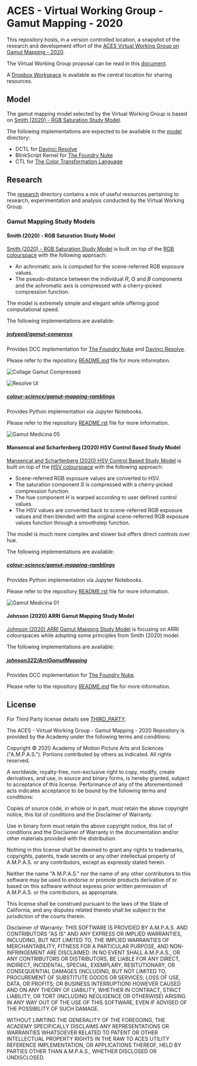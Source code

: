 # ACES - Virtual Working Group - Gamut Mapping - 2020

This repository hosts, in a version controlled location, a snapshot of the research and development effort of the [ACES Virtual Working Group on Gamut Mapping - 2020](https://community.acescentral.com/t/new-aces-working-group-gamut-mapping/).

The Virtual Working Group proposal can be read in this [document](https://community.acescentral.com/uploads/short-url/kax9E4X8dTMd9PkASqL7bz7S4qU.pdf).

A [Dropbox Workspace](https://aces.mp/GamutVWGDocs) is available as the central location for sharing resources.

## Model

The gamut mapping model selected by the Virtual Working Group is based on
[Smith (2020) - RGB Saturation Study Model](#smith-2020---rgb-saturation-study-model).

The following implementations are expected to be available in the [model](model)
directory:

- DCTL for [Davinci Resolve](https://www.blackmagicdesign.com/products/davinciresolve/)
- BlinkScript Kernel for [The Foundry Nuke](https://www.foundry.com/products/nuke)
- CTL for [The Color Transformation Language](https://github.com/ampas/CTL)

## Research

The [research](research) directory contains a mix of useful resources pertaining
to research, experimentation and analysis conducted by the Virtual Working Group.

### Gamut Mapping Study Models

#### Smith (2020) - RGB Saturation Study Model

[Smith (2020) - RGB Saturation Study Model](https://community.acescentral.com/t/rgb-saturation-gamut-mapping-approach-and-a-comp-vfx-perspective/) is built on top of the [RGB colourspace](https://en.wikipedia.org/wiki/Color_spaces_with_RGB_primaries) with the following approach:

- An achromatic axis is computed for the scene-referred RGB exposure values.
- The pseudo-distance between the individual 𝑅, 𝐺 and 𝐵 components and the achromatic axis is compressed with a cherry-picked compression function.

The model is extremely simple and elegant while offering good computational speed.

The following implementations are available:

##### [jedypod/gamut-compress](https://github.com/jedypod/gamut-compress)

Provides DCC implementation for [The Foundry Nuke](https://www.foundry.com/products/nuke) and [Davinci Resolve](https://www.blackmagicdesign.com/products/davinciresolve/).

Please refer to the repository [README.md](https://github.com/jedypod/gamut-compress/README.md) file for more information.

![Collage Gamut Compressed](https://raw.githubusercontent.com/jedypod/gamut-compress/master/images/collage_compressed.rrt.jpg)

![Resolve UI](https://raw.githubusercontent.com/jedypod/gamut-compress/master/images/screenshots/GamutCompress_resolve-ui.png)

##### [colour-science/gamut-mapping-ramblings](https://github.com/colour-science/gamut-mapping-ramblings)

Provides Python implementation via Jupyter Notebooks.

Please refer to the repository [README.rst](https://github.com/colour-science/gamut-mapping-ramblings/README.rst) file for more information.

![Gamut Medicina 05](https://raw.githubusercontent.com/colour-science/gamut-mapping-ramblings/master/resources/images/Gamut_Medicina_05.png)

#### Mansencal and Scharfenberg (2020) HSV Control Based Study Model

[Mansencal and Scharfenberg (2020) HSV Control Based Study Model](https://community.acescentral.com/t/gamut-mapping-in-cylindrical-and-conic-spaces/) is built on top of the
[HSV colourspace](https://en.wikipedia.org/wiki/HSL_and_HSV) with the following
approach:

- Scene-referred RGB exposure values are converted to HSV.
- The saturation component 𝑆 is compressed with a cherry-picked compression function.
- The hue component 𝐻 is warped according to user defined control values.
- The HSV values are converted back to scene-referred RGB exposure values and then blended with the original scene-referred RGB exposure values function through a smoothstep function.

The model is much more complex and slower but offers direct controls over hue.

The following implementations are available:

##### [colour-science/gamut-mapping-ramblings](https://github.com/colour-science/gamut-mapping-ramblings)

Provides Python implementation via Jupyter Notebooks.

Please refer to the repository [README.rst](https://github.com/colour-science/gamut-mapping-ramblings/README.rst) file for more information.

![Gamut Medicina 01](https://raw.githubusercontent.com/colour-science/gamut-mapping-ramblings/master/resources/images/Gamut_Medicina_01.png)

#### Johnson (2020) ARRI Gamut Mapping Study Model

[Johnson (2020) ARRI Gamut Mapping Study Model](https://community.acescentral.com/t/gamut-mapping-method-nuke-script-example/) is focusing on ARRI colourspaces
while adopting some principles from Smith (2020) model.

The following implementations are available:

##### [johnson322/ArriGamutMapping](https://github.com/johnson322/ArriGamutMapping)

Provides DCC implementation for [The Foundry Nuke](https://www.foundry.com/products/nuke).

Please refer to the repository [README.md](https://github.com/johnson322/ArriGamutMapping/blob/master/README.md) file for more information.

## License

For Third Party license details see [THIRD_PARTY](THIRD_PARTY).

The ACES - Virtual Working Group - Gamut Mapping - 2020 Repository is provided by the Academy under the following terms and conditions:

Copyright © 2020 Academy of Motion Picture Arts and Sciences ("A.M.P.A.S."). Portions contributed by others as indicated. All rights reserved.

A worldwide, royalty-free, non-exclusive right to copy, modify, create derivatives, and use, in source and binary forms, is hereby granted, subject to acceptance of this license. Performance of any of the aforementioned acts indicates acceptance to be bound by the following terms and conditions:

Copies of source code, in whole or in part, must retain the above copyright notice, this list of conditions and the Disclaimer of Warranty.

Use in binary form must retain the above copyright notice, this list of conditions and the Disclaimer of Warranty in the documentation and/or other materials provided with the distribution.

Nothing in this license shall be deemed to grant any rights to trademarks, copyrights, patents, trade secrets or any other intellectual property of A.M.P.A.S. or any contributors, except as expressly stated herein.

Neither the name "A.M.P.A.S." nor the name of any other contributors to this software may be used to endorse or promote products derivative of or based on this software without express prior written permission of A.M.P.A.S. or the contributors, as appropriate.

This license shall be construed pursuant to the laws of the State of California, and any disputes related thereto shall be subject to the jurisdiction of the courts therein.

Disclaimer of Warranty: THIS SOFTWARE IS PROVIDED BY A.M.P.A.S. AND CONTRIBUTORS "AS IS" AND ANY EXPRESS OR IMPLIED WARRANTIES, INCLUDING, BUT NOT LIMITED TO, THE IMPLIED WARRANTIES OF MERCHANTABILITY, FITNESS FOR A PARTICULAR PURPOSE, AND NON-INFRINGEMENT ARE DISCLAIMED. IN NO EVENT SHALL A.M.P.A.S., OR ANY CONTRIBUTORS OR DISTRIBUTORS, BE LIABLE FOR ANY DIRECT, INDIRECT, INCIDENTAL, SPECIAL, EXEMPLARY, RESITUTIONARY, OR CONSEQUENTIAL DAMAGES (INCLUDING, BUT NOT LIMITED TO, PROCUREMENT OF SUBSTITUTE GOODS OR SERVICES; LOSS OF USE, DATA, OR PROFITS; OR BUSINESS INTERRUPTION) HOWEVER CAUSED AND ON ANY THEORY OF LIABILITY, WHETHER IN CONTRACT, STRICT LIABILITY, OR TORT (INCLUDING NEGLIGENCE OR OTHERWISE) ARISING IN ANY WAY OUT OF THE USE OF THIS SOFTWARE, EVEN IF ADVISED OF THE POSSIBILITY OF SUCH DAMAGE.

WITHOUT LIMITING THE GENERALITY OF THE FOREGOING, THE ACADEMY SPECIFICALLY DISCLAIMS ANY REPRESENTATIONS OR WARRANTIES WHATSOEVER RELATED TO PATENT OR OTHER INTELLECTUAL PROPERTY RIGHTS IN THE RAW TO ACES UTILITY REFERENCE IMPLEMENTATION, OR APPLICATIONS THEREOF, HELD BY PARTIES OTHER THAN A.M.P.A.S., WHETHER DISCLOSED OR UNDISCLOSED.
